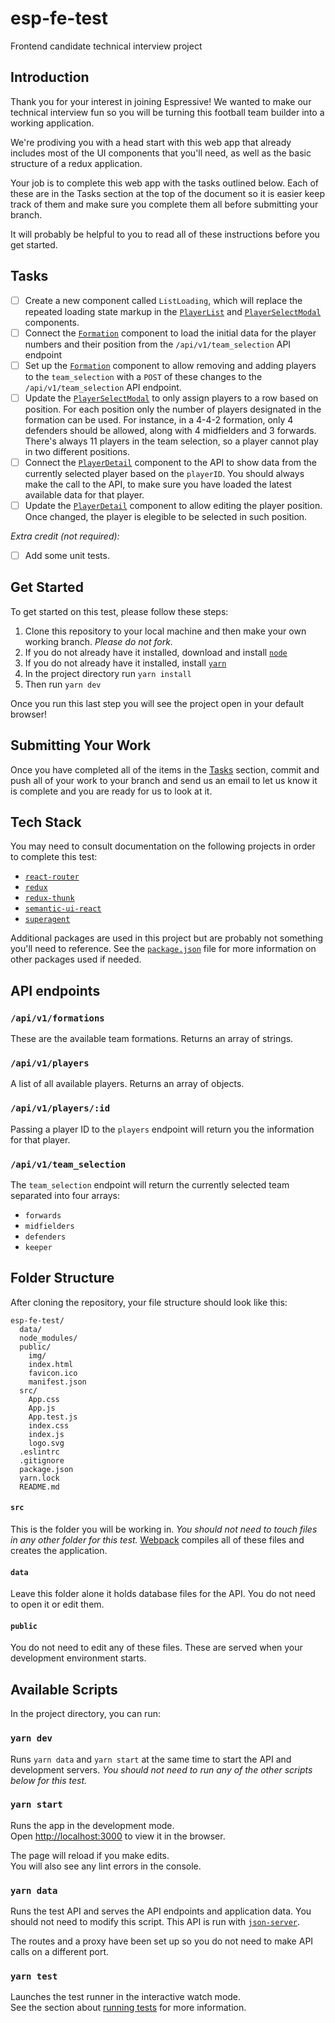 # esp-fe-test
Frontend candidate technical interview project

## Introduction

Thank you for your interest in joining Espressive! We wanted to make our technical interview fun so you will be turning this football team builder into a working application. 

We're prodiving you with a head start with this web app that already includes most of the UI components that you'll need, as well as the basic structure of a redux application. 

Your job is to complete this web app with the tasks outlined below. Each of these are in the Tasks section at the top of the document so it is easier keep track of them and make sure you complete them all before submitting your branch.

It will probably be helpful to you to read all of these instructions before you get started.

## Tasks

- [ ] Create a new component called `ListLoading`, which will replace the repeated loading state markup in the [`PlayerList`](src/components/display/PlayerList/PlayerList.js) and [`PlayerSelectModal`](src/components/display/PlayerSelectModal/PlayerSelectModal.js) components.
- [ ] Connect the [`Formation`](src/components/page/Formation/Formation.js) component to load the initial data for the player numbers and their position from the `/api/v1/team_selection` API endpoint
- [ ] Set up the [`Formation`](src/components/page/Formation/Formation.js) component to allow removing and adding players to the `team_selection` with a `POST` of these changes to the `/api/v1/team_selection` API endpoint. 
- [ ] Update the [`PlayerSelectModal`](src/components/display/PlayerSelectModal/PlayerSelectModal.js) to only assign players to a row based on position. For each position only the number of players designated in the formation can be used. For instance, in a 4-4-2 formation, only 4 defenders should be allowed, along with 4 midfielders and 3 forwards. There's always 11 players in the team selection, so a player cannot play in two different positions.
- [ ] Connect the [`PlayerDetail`](src/components/display/PlayerDetail/PlayerDetail.js) component to the API to show data from the currently selected player based on the `playerID`. You should always make the call to the API, to make sure you have loaded the latest available data for that player.
- [ ] Update the [`PlayerDetail`](src/components/display/PlayerDetail/PlayerDetail.js) component to allow editing the player position. Once changed, the player is elegible to be selected in such position.

*Extra credit (not required):*
- [ ] Add some unit tests.

## Get Started

To get started on this test, please follow these steps:
1. Clone this repository to your local machine and then make your own working branch. *Please do not fork.*
2. If you do not already have it installed, download and install [`node`](https://nodejs.org/en/download/)
3. If you do not already have it installed, install [`yarn`](https://yarnpkg.com/lang/en/docs/install/)
4. In the project directory run `yarn install`
5. Then run `yarn dev`

Once you run this last step you will see the project open in your default browser!

## Submitting Your Work

Once you have completed all of the items in the [Tasks](#Tasks) section, commit and push all of your work to your branch and send us an email to let us know it is complete and you are ready for us to look at it.


## Tech Stack

You may need to consult documentation on the following projects in order to complete this test:

- [`react-router`](https://reacttraining.com/react-router/)
- [`redux`](https://redux.js.org/)
- [`redux-thunk`](https://github.com/gaearon/redux-thunk)
- [`semantic-ui-react`](https://react.semantic-ui.com)
- [`superagent`](http://visionmedia.github.io/superagent/)

Additional packages are used in this project but are probably not something you'll need to reference. See the [`package.json`](package.json) file for more information on other packages used if needed.


## API endpoints

### `/api/v1/formations`

These are the available team formations. Returns an array of strings.

### `/api/v1/players`

A list of all available players. Returns an array of objects.

### `/api/v1/players/:id`

Passing a player ID to the `players` endpoint will return you the information for that player.

### `/api/v1/team_selection`

The `team_selection` endpoint will return the currently selected team separated into four arrays:
- `forwards`
- `midfielders`
- `defenders`
- `keeper`


## Folder Structure

After cloning the repository, your file structure should look like this:

```
esp-fe-test/
  data/
  node_modules/
  public/
    img/
    index.html
    favicon.ico
    manifest.json
  src/
    App.css
    App.js
    App.test.js
    index.css
    index.js
    logo.svg
  .eslintrc
  .gitignore
  package.json
  yarn.lock
  README.md
```

#### `src`
This is the folder you will be working in. *You should not need to touch files in any other folder for this test.* [Webpack](https://webpack.js.org/) compiles all of these files and creates the application.

#### `data`
Leave this folder alone it holds database files for the API. You do not need to open it or edit them.

#### `public`
You do not need to edit any of these files. These are served when your development environment starts.



## Available Scripts

In the project directory, you can run:

### `yarn dev`

Runs `yarn data` and `yarn start` at the same time to start the API and development servers. *You should not need to run any of the other scripts below for this test.*

### `yarn start`

Runs the app in the development mode.<br>
Open [http://localhost:3000](http://localhost:3000) to view it in the browser.

The page will reload if you make edits.<br>
You will also see any lint errors in the console.

### `yarn data`

Runs the test API and serves the API endpoints and application data. You should not need to modify this script. This API is run with [`json-server`](https://github.com/typicode/json-server).

The routes and a proxy have been set up so you do not need to make API calls on a different port.

### `yarn test`

Launches the test runner in the interactive watch mode.<br>
See the section about [running tests](#running-tests) for more information.



